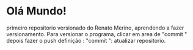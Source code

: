 # Olá  Mundo!
 primeiro repositorio versionado do Renato Merino, aprendendo a fazer versionamento.
 Para versionar o programa, clicar em area de "commit "   depois fazer o push
definição : "commit ": atualizar repositorio.